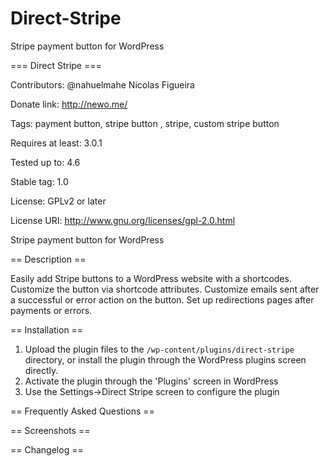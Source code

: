 # Direct-Stripe
Stripe payment button for WordPress

=== Direct Stripe ===

Contributors: @nahuelmahe Nicolas Figueira

Donate link: http://newo.me/

Tags: payment button, stripe button , stripe, custom stripe button

Requires at least: 3.0.1

Tested up to: 4.6

Stable tag: 1.0

License: GPLv2 or later

License URI: http://www.gnu.org/licenses/gpl-2.0.html


Stripe payment button for WordPress

== Description ==

Easily add Stripe buttons to a WordPress website with a shortcodes.
Customize the button via shortcode attributes.
Customize emails sent after a successful or error action on the button.
Set up redirections pages after payments or errors.



== Installation ==


1. Upload the plugin files to the `/wp-content/plugins/direct-stripe` directory, or install the plugin through the WordPress plugins screen directly.
1. Activate the plugin through the 'Plugins' screen in WordPress
1. Use the Settings->Direct Stripe screen to configure the plugin


== Frequently Asked Questions ==



== Screenshots ==


== Changelog ==
